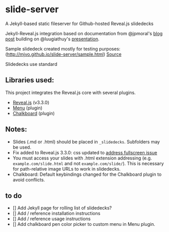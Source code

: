 # slide-server
A Jekyll-based static fileserver for Github-hosted Reveal.js slidedecks

Jekyll-Reveal.js integration based on documentation from @jpmoral's [blog post](http://jpmoral.com/blogging/2015/07/29/hosting-revealjs-slides-on-jekyll.html) building on @luugiathuy's [presentation](http://luugiathuy.com/slides/jekyll-create-slides-with-revealjs/#/).

Sample slidedeck created mostly for testing purposes:  (http://mjvo.github.io/slide-server/sample.html) [Source](https://github.com/mjvo/slide-server/blob/gh-pages/_slidedecks/sample.md)

Slidedecks use standard

## Libraries used:

This project integrates the Reveal.js core with several plugins.
* [Reveal.js](https://github.com/hakimel/reveal.js) (v3.3.0)
* [Menu](https://github.com/denehyg/reveal.js-menu) (plugin)
* [Chalkboard](https://github.com/rajgoel/reveal.js-plugins/tree/master/chalkboard) (plugin)


## Notes:

* Slides (.md or .html) should be placed in `_slidedecks`.  Subfolders may be used.
* Fix added to Reveal.js 3.3.0:  css updated to [address fullscreen issue](https://github.com/hakimel/reveal.js/commit/a12a17b2d7053fad006ae9914309e8fb56c44329)
* You must access your slides with .html extension addressing (e.g. `example.com/slide.html` and not `example.com/slide/`).  This is necessary for path-relative image URLs to work in slidedecks.
* Chalkboard:  Default keybindings changed for the Chalkboard plugin to avoid conflicts.

## to do

* [] Add Jekyll page for rolling list of slidedecks?
* [] Add / reference installation instructions
* [] Add / reference usage instructions
* [] Add chalkboard pen color picker to custom menu in Menu plugin.
